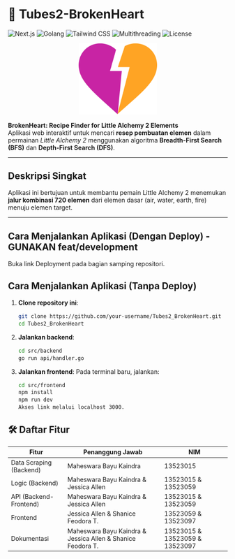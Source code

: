 # 🧪 Tubes2-BrokenHeart

![Next.js](https://img.shields.io/badge/Next.js-13+-000000?logo=nextdotjs&logoColor=white)
![Golang](https://img.shields.io/badge/Golang-1.20+-00ADD8?logo=go&logoColor=white)
![Tailwind CSS](https://img.shields.io/badge/TailwindCSS-latest-38BDF8?logo=tailwindcss&logoColor=white)
![Multithreading](https://img.shields.io/badge/Multithreaded-Yes-blueviolet)
![License](https://img.shields.io/badge/License-MIT-success)

<p align="center">
  <img src="src/frontend/public/brokenheart.png" width="180" alt="Broken Heart Logo" />
</p>

**BrokenHeart: Recipe Finder for Little Alchemy 2 Elements**  
Aplikasi web interaktif untuk mencari **resep pembuatan elemen** dalam permainan *Little Alchemy 2* menggunakan algoritma **Breadth-First Search (BFS)** dan **Depth-First Search (DFS)**.

---

## Deskripsi Singkat

Aplikasi ini bertujuan untuk membantu pemain Little Alchemy 2 menemukan **jalur kombinasi 720 elemen** dari elemen dasar (air, water, earth, fire) menuju elemen target.

---

## Cara Menjalankan Aplikasi (Dengan Deploy) - GUNAKAN feat/development
Buka link Deployment pada bagian samping repositori.

## Cara Menjalankan Aplikasi (Tanpa Deploy)

1. **Clone repository ini**:
   ```bash
   git clone https://github.com/your-username/Tubes2_BrokenHeart.git
   cd Tubes2_BrokenHeart

2. **Jalankan backend**:
   ```bash
   cd src/backend
   go run api/handler.go

3. **Jalankan frontend**:
   Pada terminal baru, jalankan:
   ```bash
   cd src/frontend
   npm install
   npm run dev
   Akses link melalui localhost 3000.

## 🛠️ Daftar Fitur

| Fitur                                                   | Penanggung Jawab       | NIM            |
|----------------------------------------------------------|--------------------------|----------------|
| Data Scraping (Backend)                                 | Maheswara Bayu Kaindra                                                      | 13523015     |
| Logic (Backend)                                         | Maheswara Bayu Kaindra & Jessica Allen                                      | 13523015 & 13523059     |
| API (Backend-Frontend)                                  | Maheswara Bayu Kaindra & Jessica Allen                                      | 13523015 & 13523059     |
| Frontend                                                | Jessica Allen & Shanice Feodora T.                                          | 13523059 & 13523097     |
| Dokumentasi                                             | Maheswara Bayu Kaindra & Jessica Allen & Shanice Feodora T.                 | 13523015 & 13523059 & 13523097     |

